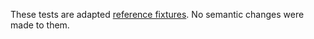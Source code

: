 These tests are adapted [reference fixtures][ref-fixtures]. No semantic changes were made to them.

[ref-fixtures]: https://github.com/projectfluent/fluent/tree/master/test/fixtures
